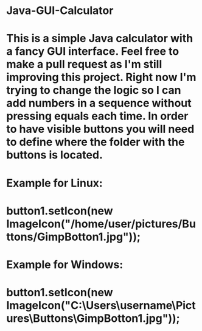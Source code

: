 # Java-GUI-Calculator
# This is a simple Java calculator with a fancy GUI interface.  Feel free to make a pull request as I'm still improving this project.  Right now I'm trying to change the logic so I can add numbers in a sequence without pressing equals each time.  In order to have visible buttons you will need to define where the folder with the buttons is located.

# Example for Linux:

# button1.setIcon(new ImageIcon("/home/user/pictures/Buttons/GimpBotton1.jpg"));

# Example for Windows:

# button1.setIcon(new ImageIcon("C:\\Users\\username\\Pictures\\Buttons\\GimpBotton1.jpg"));
